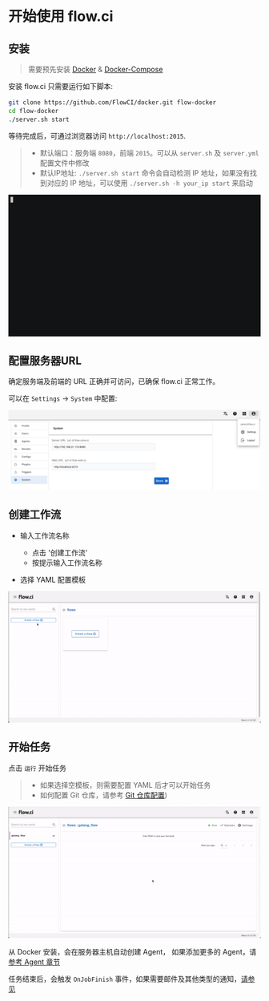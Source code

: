 # 开始使用 flow.ci

## 安装

> 需要预先安装 [Docker](https://docs.docker.com/install/) & [Docker-Compose](https://docs.docker.com/compose/install/)

安装 flow.ci 只需要运行如下脚本:

```bash
git clone https://github.com/FlowCI/docker.git flow-docker
cd flow-docker
./server.sh start
```

等待完成后，可通过浏览器访问 `http://localhost:2015`.

> - 默认端口：服务端 `8080`，前端 `2015`。可以从 `server.sh` 及 `server.yml` 配置文件中修改
> - 默认IP地址: `./server.sh start` 命令会自动检测 IP 地址，如果没有找到对应的 IP 地址，可以使用 `./server.sh -h your_ip start` 来启动

![start_server](../../images/start_server.gif)


## 配置服务器URL

确定服务端及前端的 URL 正确并可访问，已确保 flow.ci 正常工作。

可以在 `Settings` -> `System` 中配置:

![config_url](../../images/config_server_url.png)


## 创建工作流

- 输入工作流名称
  - 点击 '创建工作流'
  - 按提示输入工作流名称
  
- 选择 YAML 配置模板

![create_flow](../../images/create_flow.gif)

## 开始任务

点击 `运行` 开始任务

> - 如果选择空模板，则需要配置 YAML 后才可以开始任务
> - 如何配置 Git 仓库，请参考 [Git 仓库配置](/cn/git/index.md))

![start_job](../../images/start_job.gif)

从 Docker 安装，会在服务器主机自动创建 Agent， 如果添加更多的 Agent，请[参考 Agent 章节](cn/agents/index.md)

任务结束后，会触发 `OnJobFinish` 事件，如果需要邮件及其他类型的通知，[请参见](cn/trigger/on_job_finish.md)